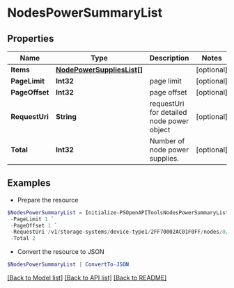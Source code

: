 # NodesPowerSummaryList
## Properties

Name | Type | Description | Notes
------------ | ------------- | ------------- | -------------
**Items** | [**NodePowerSuppliesList[]**](NodePowerSuppliesList.md) |  | [optional] 
**PageLimit** | **Int32** | page limit | [optional] 
**PageOffset** | **Int32** | page offset | [optional] 
**RequestUri** | **String** | requestUri for detailed node power object | [optional] 
**Total** | **Int32** | Number of node power supplies. | [optional] 

## Examples

- Prepare the resource
```powershell
$NodesPowerSummaryList = Initialize-PSOpenAPIToolsNodesPowerSummaryList  -Items null `
 -PageLimit 1 `
 -PageOffset 1 `
 -RequestUri /v1/storage-systems/device-type1/2FF70002AC01F0FF/nodes/0/node-powers `
 -Total 2
```

- Convert the resource to JSON
```powershell
$NodesPowerSummaryList | ConvertTo-JSON
```

[[Back to Model list]](../README.md#documentation-for-models) [[Back to API list]](../README.md#documentation-for-api-endpoints) [[Back to README]](../README.md)

